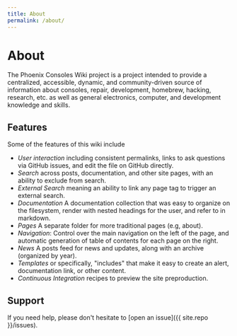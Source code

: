 ```yaml
---
title: About
permalink: /about/
---
```


# About

The Phoenix Consoles Wiki project is a project intended to provide a centralized, accessible, dynamic, and community-driven source of information about consoles, repair, development, homebrew, hacking, research, etc. as well as general electronics, computer, and development knowledge and skills.



## Features

Some of the features of this wiki include

 - *User interaction* including consistent permalinks, links to ask questions via GitHub issues, and edit the file on GitHub directly.
 - *Search* across posts, documentation, and other site pages, with an ability to exclude from search.
 - *External Search* meaning an ability to link any page tag to trigger an external search.
 - *Documentation* A documentation collection that was easy to organize on the filesystem, render with nested headings for the user, and refer to in markdown.
 - *Pages* A separate folder for more traditional pages (e.g, about).
 - *Navigation*: Control over the main navigation on the left of the page, and automatic generation of table of contents for each page on the right.
 - *News* A posts feed for news and updates, along with an archive (organized by year).
 - *Templates* or specifically, "includes" that make it easy to create an alert, documentation link, or other content.
 - *Continuous Integration* recipes to preview the site preproduction.

## Support

If you need help, please don't hesitate to [open an issue]({{ site.repo }}/issues).

